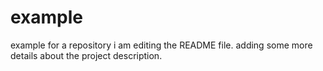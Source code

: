 # example
example for a repository
i am editing the README file. adding some more details about the project description.
